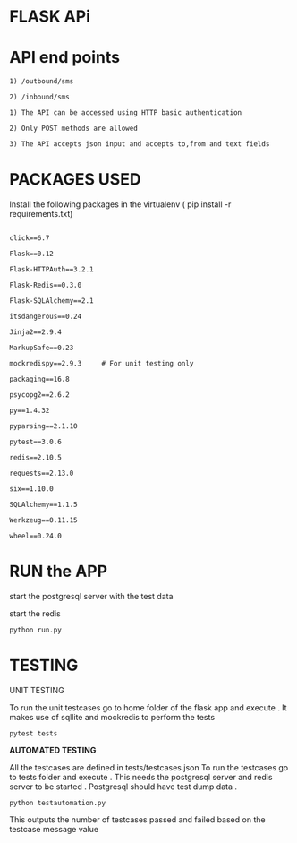 
FLASK APi
=======================================

API end points
=======================================
```
1) /outbound/sms

2) /inbound/sms

1) The API can be accessed using HTTP basic authentication

2) Only POST methods are allowed

3) The API accepts json input and accepts to,from and text fields
```


PACKAGES USED
========================================
Install the following packages in the virtualenv  ( pip install -r requirements.txt)


```appdirs==1.4.0

click==6.7

Flask==0.12

Flask-HTTPAuth==3.2.1

Flask-Redis==0.3.0

Flask-SQLAlchemy==2.1

itsdangerous==0.24

Jinja2==2.9.4

MarkupSafe==0.23

mockredispy==2.9.3     # For unit testing only

packaging==16.8

psycopg2==2.6.2

py==1.4.32

pyparsing==2.1.10

pytest==3.0.6

redis==2.10.5

requests==2.13.0

six==1.10.0

SQLAlchemy==1.1.5

Werkzeug==0.11.15

wheel==0.24.0
```

RUN the APP
============================================

start the postgresql server with the test data

start the redis

`python run.py`



TESTING
==========================================

</b> UNIT TESTING </b>

To run the unit testcases go to home folder of the flask app and execute .
It makes use of sqllite and mockredis to perform the tests

`pytest tests`

<b>AUTOMATED TESTING </b>

All the testcases are defined in tests/testcases.json
To run the  testcases go to tests folder and execute . This needs the postgresql server and redis server to be started .
 Postgresql should have test dump data .

`python testautomation.py`

This outputs the number of testcases passed and failed based on the testcase message value















